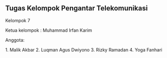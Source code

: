 <h2>Tugas Kelompok Pengantar Telekomunikasi</h2>

<p>Kelompok 7</p>
<p>Ketua kelompok : Muhammad Irfan Karim</p>
<p>Anggota:</p>
1.	Malik Akbar
2.	Luqman Agus Dwiyono
3.	Rizky Ramadan
4.	Yoga Fanhari
